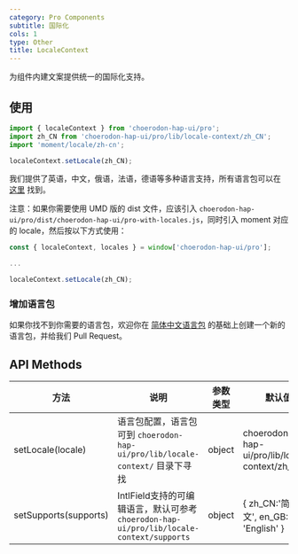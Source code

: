 ```yaml
---
category: Pro Components
subtitle: 国际化
cols: 1
type: Other
title: LocaleContext
---
```


为组件内建文案提供统一的国际化支持。

## 使用

```jsx
import { localeContext } from 'choerodon-hap-ui/pro';
import zh_CN from 'choerodon-hap-ui/pro/lib/locale-context/zh_CN';
import 'moment/locale/zh-cn';

localeContext.setLocale(zh_CN);

```

我们提供了英语，中文，俄语，法语，德语等多种语言支持，所有语言包可以在 [这里](https://github.com/choerodon/choerodon-hap-ui/blob/master/components-pro/locale-context/) 找到。

注意：如果你需要使用 UMD 版的 dist 文件，应该引入 `choerodon-hap-ui/pro/dist/choerodon-hap-ui/pro-with-locales.js`，同时引入 moment 对应的 locale，然后按以下方式使用：

```jsx
const { localeContext, locales } = window['choerodon-hap-ui/pro'];

...

localeContext.setLocale(zh_CN);
```

### 增加语言包

如果你找不到你需要的语言包，欢迎你在 [简体中文语言包](https://github.com/choerodon/choerodon-hap-ui/blob/master/components-pro/locale-context/zh_CN.tsx) 的基础上创建一个新的语言包，并给我们 Pull Request。

## API Methods

| 方法 | 说明 | 参数类型 | 默认值 |
| --- | --- | --- | --- |
| setLocale(locale) | 语言包配置，语言包可到 `choerodon-hap-ui/pro/lib/locale-context/` 目录下寻找 | object | choerodon-hap-ui/pro/lib/locale-context/zh_CN |
| setSupports(supports) | IntlField支持的可编辑语言，默认可参考 `choerodon-hap-ui/pro/lib/locale-context/supports`  | object | { zh_CN:'简体中文', en_GB: 'English' } |
